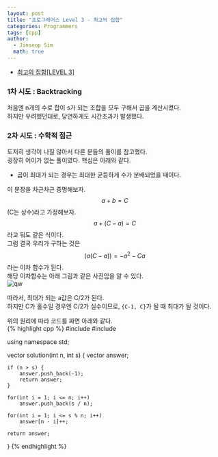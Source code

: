 ```yaml
---
layout: post
title: "프로그래머스 Level 3 - 최고의 집합"
categories: Programmers
tags: [cpp]
author:
  - Jinseop Sim
  math: true
---
```

- [최고의 집합[LEVEL 3]](https://school.programmers.co.kr/learn/courses/30/lessons/12938)  

### 1차 시도 : Backtracking
처음엔 n개의 수로 합이 s가 되는 조합을 모두 구해서 곱을 계산시켰다.  
하지만 우려했던대로, 당연하게도 시간초과가 발생했다.  

### 2차 시도 : 수학적 접근
도저히 생각이 나질 않아서 다른 분들의 풀이를 참고했다.  
굉장히 어이가 없는 풀이였다. 핵심은 아래와 같다.  

- 곱이 최대가 되는 경우는 최대한 균등하게 수가 분배되었을 때이다.  

이 문장을 차근차근 증명해보자.  
$$a + b = C$$(C는 상수)라고 가정해보자.  
$$a + (C - a) = C$$ 라고 둬도 같은 식이다.  
그럼 결국 우리가 구하는 것은 $$(a(C - a)) = -a^2 - Ca$$ 라는 이차 함수가 된다.  
해당 이차함수는 아래 그림과 같은 사진임을 알 수 있다.  
![qw](https://user-images.githubusercontent.com/71700079/192790308-e29d4cbf-221c-41b5-8c2c-8a1414728c96.png)  

따라서, 최대가 되는 a값은 C/2가 된다.  
하지만 C가 홀수일 경우엔 C/2가 실수이므로, ```{C-1, C}```가 될 때 최대가 될 것이다.  

위의 원리에 따라 코드를 짜면 아래와 같다.  
{% highlight cpp %}
#include <string>
#include <vector>

using namespace std;

vector<int> solution(int n, int s)
{
    vector<int> answer;

    if (n > s) {
        answer.push_back(-1);
        return answer;
    }

    for(int i = 1; i <= n; i++)
        answer.push_back(s / n);
    
    for(int i = 1; i <= s % n; i++)
        answer[n - i]++;

    return answer;
}
{% endhighlight %}

